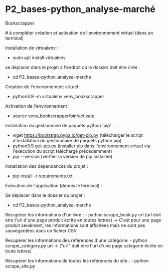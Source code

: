 # P2_bases-python_analyse-marché
Bookscrapper


# à compléter
 création et activation de l'environnement virtuel
 (dans un terminal)


Installation de virtualenv :
- sudo apt install virtualenv

se déplacer dans le projet à l'endroit où le dossier doit etre créé :
- cd P2_bases-python_analyse-marche

Création de l'environnement virtuel :
- python3.9 -m virtualenv venv_bookscrapper

Activation de l'environnement :
- source venv_bookscrapper/bin/activate

Installation du gestionnaire de paquets python 'pip' :
- wget https://bootstrap.pypa.io/get-pip.py (télécharger le script d'installation du gestionnaire de paquets python pip)
- python3.9 get-pip.py (installer pip dans l'environnement virtuel via l'execution du script téléchargé précédemment)
- pip --version (vérifier la version de pip installée)

Installation des dépendances du projet :
- pip install -r requirements.txt




Exécution de l'application (depuis le terminal) :

Se déplacer dans le dossier du projet :
- cd P2_bases-python_analyse-marche

Récupérer les informations d'un livre :
    - python scrape_book.py url (url doit etre l'url d'une page produit écrite en toutes lettres)
-> C'est pour une page produit seulement, les informations sont affichées mais ne sont pas sauvegardées dans un fichier CSV

Recupérer les informations des références d'une catégorie:
    - python scrape_category.py url
-> ("url" doit etre l'url d'une page categorie écrite en toute lettres)

Récupérer les informations de toutes les références du site :
    - python scrape_site.py
